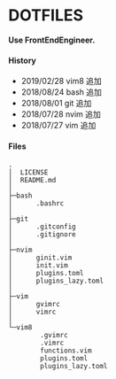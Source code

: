# DOTFILES

__Use FrontEndEngineer.__

#### History

 * 2019/02/28 vim8 追加
 * 2018/08/24 bash 追加
 * 2018/08/01 git 追加
 * 2018/07/28 nvim 追加
 * 2018/07/27 vim 追加

#### Files

``` text
.
│  LICENSE
│  README.md
│
├─bash
│      .bashrc
│
├─git
│      .gitconfig
│      .gitignore
│
├─nvim
│      ginit.vim
│      init.vim
│      plugins.toml
│      plugins_lazy.toml
│
├─vim
│      gvimrc
│      vimrc
│
└─vim8
        .gvimrc
        .vimrc
        functions.vim
        plugins.toml
        plugins_lazy.toml
```


